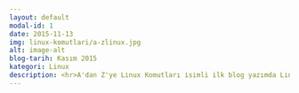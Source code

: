 ```yaml
---
layout: default
modal-id: 1
date: 2015-11-13
img: linux-komutlari/a-zlinux.jpg
alt: image-alt
blog-tarih: Kasım 2015
kategori: Linux
description: <hr>A'dan Z'ye Linux Komutları isimli ilk blog yazımda Linux'u kullanmanızda size faydalı olacak bir döküman hazırlamak istedim. Linux'a geçmeden önce bir çoğumuz Windows işletim sistemini kullandığımız için Linux'ta bazı zorluklar yaşıyoruz. İlk zorluk olarak da terminal kullanımı karşımıza çıkıyor. Linux'u benimsememiz için terminal kullanımına hakim olmamız gerekmekte. Çünkü neredeyse tüm işlemlerinizi terminal üzerinden gerçekleştireceksiniz. Terminalde komutları sürekli olarak kullanmadığınız zaman ise işlevlerini unutabilirsiniz. Ben de bu komutları sizler için bir kitap haline getirdim. Yazabildiğim kadar A'dan Z'ye çoğu komutu yazmaya çalıştım. Gitbook içerisinde oluşturduğum bu kitaba <a href="https://www.gitbook.com/book/murvetuslu/a-z-linux-komutlari/details" target="_blank">buradan</a> ulaşabilirsiniz. Keyifli okumalar diler, önerilerinizi beklerim. :)
---
```

